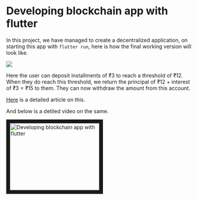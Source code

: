 # Developing blockchain app with flutter

In this project, we have managed to create a decentralized application, on starting this app with `flutter run`, here is how the final working version will look like.

![](https://github.com/manaspratap/smart_contract/blob/main/readme_assets/ezgif.com-resize.gif)

Here the user can deposit installments of ₹3 to reach a threshold of ₹12. When they do reach this threshold, we return the principal of ₹12 + interest of ₹3 = ₹15 to them. They can now withdraw the amount from this account.

[Here](https://techblog.geekyants.com/developing-blockchain-applications-with-flutter) is a detailed article on this.

And below is a detiled video on the same.

<a href="https://www.youtube.com/watch?v=h9bW05AclfA" target="_blank"><img src="http://img.youtube.com/vi/h9bW05AclfA/0.jpg" 
alt="Developing blockchain app with flutter" width="240" height="180" border="10" /></a>
